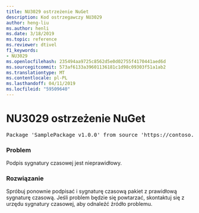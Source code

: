 ```yaml
---
title: NU3029 ostrzeżenie NuGet
description: Kod ostrzegawczy NU3029
author: heng-liu
ms.author: henli
ms.date: 3/18/2019
ms.topic: reference
ms.reviewer: dtivel
f1_keywords:
- NU3029
ms.openlocfilehash: 235494aa9725c8562d5e0d02755f4170441aed6d
ms.sourcegitcommit: 573af6133a39601136181c1d98c09303f51a1ab2
ms.translationtype: MT
ms.contentlocale: pl-PL
ms.lasthandoff: 04/11/2019
ms.locfileid: "59509640"
---
```

# <a name="nuget-warning-nu3029"></a>NU3029 ostrzeżenie NuGet

<pre>Package 'SamplePackage v1.0.0' from source 'https://contoso.com/index.json': The timestamp signature is invalid.</pre>

### <a name="issue"></a>Problem

Podpis sygnatury czasowej jest nieprawidłowy.


### <a name="solution"></a>Rozwiązanie

Spróbuj ponownie podpisać i sygnaturę czasową pakiet z prawidłową sygnaturę czasową. Jeśli problem będzie się powtarzać, skontaktuj się z urzędu sygnatury czasowej, aby odnaleźć źródło problemu.